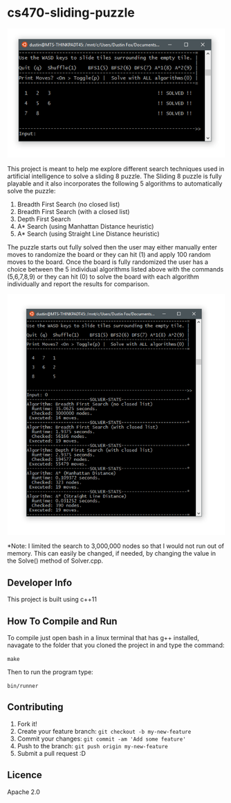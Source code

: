 # cs470-sliding-puzzle

![alt tag](https://raw.githubusercontent.com/dustin-fox/cs470-sliding-puzzle/master/documentation/readme_screenshots/Sliding8Puzzle.PNG)

This project is meant to help me explore different search techniques used in artificial intelligence to solve a sliding 8 puzzle.
The Sliding 8 puzzle is fully playable and it also incorporates the following 5 algorithms to automatically solve the puzzle:

1. Breadth First Search (no closed list)
2. Breadth First Search (with a closed list)
3. Depth First Search
4. A\* Search (using Manhattan Distance heuristic)
5. A\* Search (using Straight Line Distance heuristic)

The puzzle starts out fully solved then the user may either manually enter moves to randomize the board or they can hit (1) and apply 100 random moves to the board. Once the board is fully randomized the user has a choice between the 5 individual algorithms listed above with the commands (5,6,7,8,9) or they can hit (0) to solve the board with each algorithm individually and report the results for comparison.

![alt tag](https://raw.githubusercontent.com/dustin-fox/cs470-sliding-puzzle/master/documentation/readme_screenshots/AlgorithmStats.PNG)

*Note: I limited the search to 3,000,000 nodes so that I would not run out of memory. This can easily be changed, if needed, by changing the value in the Solve() method of Solver.cpp.

## Developer Info ##
This project is built using c++11

## How To Compile and Run

To compile just open bash in a linux terminal that has g++ installed,
navagate to the folder that you cloned the project in and type the command:

`make`

Then to run the program type:

`bin/runner`

## Contributing

1. Fork it!
2. Create your feature branch: `git checkout -b my-new-feature`
3. Commit your changes: `git commit -am 'Add some feature'`
4. Push to the branch: `git push origin my-new-feature`
5. Submit a pull request :D

## Licence 
Apache 2.0
